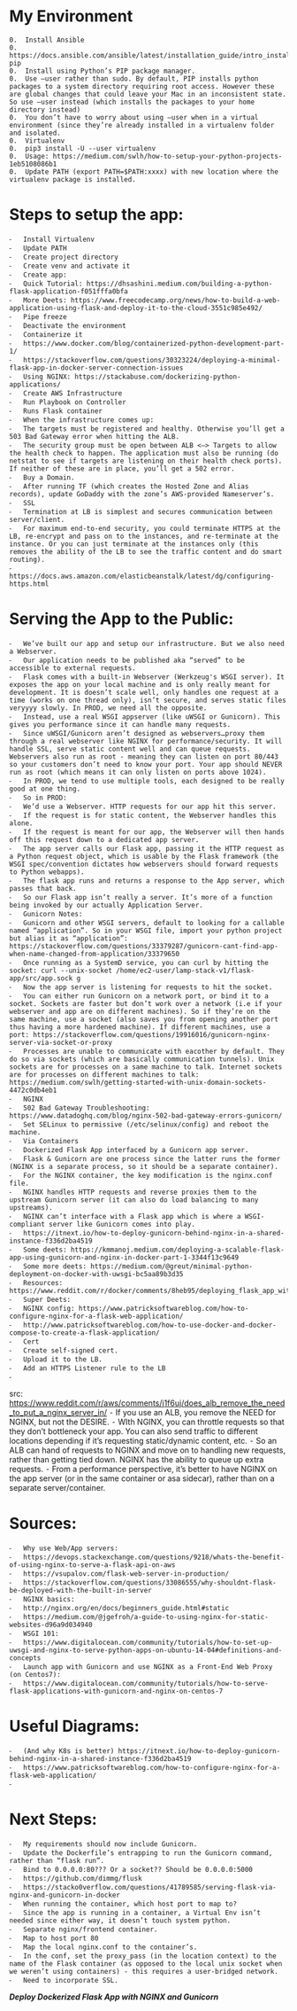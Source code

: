 # My Environment

	0.	Install Ansible
	0.	https://docs.ansible.com/ansible/latest/installation_guide/intro_installation.html#from-pip
	0.	Install using Python’s PIP package manager.
	0.	Use —user rather than sudo. By default, PIP installs python packages to a system directory requiring root access. However these are global changes that could leave your Mac in an inconsistent state. So use —user instead (which installs the packages to your home directory instead)
	0.	You don’t have to worry about using —user when in a virtual environment (since they’re already installed in a virtualenv folder and isolated.
	0.	Virtualenv
	0.	pip3 install -U --user virtualenv
	0.	Usage: https://medium.com/swlh/how-to-setup-your-python-projects-1eb5108086b1
	0.	Update PATH (export PATH=$PATH:xxxx) with new location where the virtualenv package is installed.



# Steps to setup the app:
	⁃	Install Virtualenv
	⁃	Update PATH
	⁃	Create project directory
	⁃	Create venv and activate it
	⁃	Create app:
	⁃	Quick Tutorial: https://dhsashini.medium.com/building-a-python-flask-application-f051fffa0bfa
	⁃	More Deets: https://www.freecodecamp.org/news/how-to-build-a-web-application-using-flask-and-deploy-it-to-the-cloud-3551c985e492/
	⁃	Pipe freeze
	⁃	Deactivate the environment
	⁃	Containerize it
	⁃	https://www.docker.com/blog/containerized-python-development-part-1/
	⁃	https://stackoverflow.com/questions/30323224/deploying-a-minimal-flask-app-in-docker-server-connection-issues
	⁃	Using NGINX: https://stackabuse.com/dockerizing-python-applications/  
	⁃	Create AWS Infrastructure
	⁃	Run Playbook on Controller
	⁃	Runs Flask container
	⁃	When the infrastructure comes up:
	⁃	The targets must be registered and healthy. Otherwise you’ll get a 503 Bad Gateway error when hitting the ALB.
	⁃	The security group must be open between ALB <—> Targets to allow the health check to happen. The application must also be running (do netstat to see if targets are listening on their health check ports). If neither of these are in place, you’ll get a 502 error.
	⁃	Buy a Domain.
	⁃	After running TF (which creates the Hosted Zone and Alias records), update GoDaddy with the zone’s AWS-provided Nameserver’s.
	⁃	SSL
	⁃	Termination at LB is simplest and secures communication between server/client.
	⁃	For maximum end-to-end security, you could terminate HTTPS at the LB, re-encrypt and pass on to the instances, and re-terminate at the instance. Or you can just terminate at the instances only (this removes the ability of the LB to see the traffic content and do smart routing).
	⁃	https://docs.aws.amazon.com/elasticbeanstalk/latest/dg/configuring-https.html


# Serving the App to the Public:
	⁃	We’ve built our app and setup our infrastructure. But we also need a Webserver.
	⁃	Our application needs to be published aka “served” to be accessible to external requests.
	⁃	Flask comes with a built-in Webserver (Werkzeug's WSGI server). It exposes the app on your local machine and is only really meant for development. It is doesn’t scale well, only handles one request at a time (works on one thread only), isn’t secure, and serves static files veryyyy slowly. In PROD, we need all the opposite.
	⁃	Instead, use a real WSGI appserver (like uWSGI or Gunicorn). This gives you performance since it can handle many requests.
	⁃	Since uWSGI/Gunicorn aren’t designed as webservers…proxy them through a real webserver like NGINX for performance/security. It will handle SSL, serve static content well and can queue requests. Webservers also run as root - meaning they can listen on port 80/443 so your customers don’t need to know your port. Your app should NEVER run as root (which means it can only listen on ports above 1024).
	⁃	In PROD, we tend to use multiple tools, each designed to be really good at one thing.
	⁃	So in PROD:
	⁃	We’d use a Webserver. HTTP requests for our app hit this server.
	⁃	If the request is for static content, the Webserver handles this alone.
	⁃	If the request is meant for our app, the Webserver will then hands off this request down to a dedicated app server.
	⁃	The app server calls our Flask app, passing it the HTTP request as a Python request object, which is usable by the Flask framework (the WSGI spec/convention dictates how webservers should forward requests to Python webapps).
	⁃	The flask app runs and returns a response to the App server, which passes that back.
	⁃	So our Flask app isn’t really a server. It’s more of a function being invoked by our actually Application Server.
	⁃	Gunicorn Notes:
	⁃	Gunicorn and other WSGI servers, default to looking for a callable named “application”. So in your WSGI file, import your python project but alias it as “application”: https://stackoverflow.com/questions/33379287/gunicorn-cant-find-app-when-name-changed-from-application/33379650
	⁃	Once running as a SystemD service, you can curl by hitting the socket: curl --unix-socket /home/ec2-user/lamp-stack-v1/flask-app/src/app.sock g
	⁃	Now the app server is listening for requests to hit the socket.
	⁃	You can either run Gunicorn on a network port, or bind it to a socket. Sockets are faster but don’t work over a network (i.e if your webserver and app are on different machines). So if they’re on the same machine, use a socket (also saves you from opening another port thus having a more hardened machine). If different machines, use a port: https://stackoverflow.com/questions/19916016/gunicorn-nginx-server-via-socket-or-proxy
	⁃	Processes are unable to communicate with eacother by default. They do so via sockets (which are basically communication tunnels). Unix sockets are for processes on a same machine to talk. Internet sockets are for processes on different machines to talk: https://medium.com/swlh/getting-started-with-unix-domain-sockets-4472c0db4eb1  
	⁃	NGINX
	⁃	502 Bad Gateway Troubleshooting: https://www.datadoghq.com/blog/nginx-502-bad-gateway-errors-gunicorn/
	⁃	Set SELinux to permissive (/etc/selinux/config) and reboot the machine.
	⁃	Via Containers
	⁃	Dockerized Flask App interfaced by a Gunicorn app server.
	⁃	Flask & Gunicorn are one process since the latter runs the former (NGINX is a separate process, so it should be a separate container).
	⁃	For the NGINX container, the key modification is the nginx.conf file.
	⁃	NGINX handles HTTP requests and reverse proxies them to the upstream Gunicorn server (it can also do load balancing to many upstreams).
	⁃	NGINX can’t interface with a Flask app which is where a WSGI-compliant server like Gunicorn comes into play.
	⁃	https://itnext.io/how-to-deploy-gunicorn-behind-nginx-in-a-shared-instance-f336d2ba4519
	⁃	Some deets: https://kmmanoj.medium.com/deploying-a-scalable-flask-app-using-gunicorn-and-nginx-in-docker-part-1-3344f13c9649
	⁃	Some more deets: https://medium.com/@greut/minimal-python-deployment-on-docker-with-uwsgi-bc5aa89b3d35
	⁃	Resources: https://www.reddit.com/r/docker/comments/8heb95/deploying_flask_app_with_nginx_and_gunicorn/
	⁃	Super Deets:
	⁃	NGINX config: https://www.patricksoftwareblog.com/how-to-configure-nginx-for-a-flask-web-application/
	⁃	http://www.patricksoftwareblog.com/how-to-use-docker-and-docker-compose-to-create-a-flask-application/
	⁃	Cert
	⁃	Create self-signed cert.
	⁃	Upload it to the LB.
	⁃	Add an HTTPS Listener rule to the LB
	⁃

src: https://www.reddit.com/r/aws/comments/j1f6uj/does_alb_remove_the_need_to_put_a_nginx_server_in/
	⁃	If you use an ALB, you remove the NEED for NGINX, but not the DESIRE.
	⁃	WIth NGINX, you can throttle requests so that they don’t bottleneck your app. You can also send traffic to different locations depending if it’s requesting static/dynamic content, etc.
	⁃	So an ALB can hand of requests to NGINX and move on to handling new requests, rather than getting tied down. NGINX has the ability to queue up extra requests.
	⁃	From a performance perspective, it’s better to have NGINX on the app server (or in the same container or asa sidecar), rather than on a separate server/container.

 

# Sources:
	⁃	Why use Web/App servers:
	⁃	https://devops.stackexchange.com/questions/9218/whats-the-benefit-of-using-nginx-to-serve-a-flask-api-on-aws
	⁃	https://vsupalov.com/flask-web-server-in-production/
	⁃	https://stackoverflow.com/questions/33086555/why-shouldnt-flask-be-deployed-with-the-built-in-server
	⁃	NGINX basics:
	⁃	http://nginx.org/en/docs/beginners_guide.html#static
	⁃	https://medium.com/@jgefroh/a-guide-to-using-nginx-for-static-websites-d96a9d034940
	⁃	WSGI 101:
	⁃	https://www.digitalocean.com/community/tutorials/how-to-set-up-uwsgi-and-nginx-to-serve-python-apps-on-ubuntu-14-04#definitions-and-concepts
	⁃	Launch app with Gunicorn and use NGINX as a Front-End Web Proxy (on Centos7):
	⁃	https://www.digitalocean.com/community/tutorials/how-to-serve-flask-applications-with-gunicorn-and-nginx-on-centos-7



# Useful Diagrams:
	⁃	(And why K8s is better) https://itnext.io/how-to-deploy-gunicorn-behind-nginx-in-a-shared-instance-f336d2ba4519
	⁃	https://www.patricksoftwareblog.com/how-to-configure-nginx-for-a-flask-web-application/
	⁃



# Next Steps:
	⁃	My requirements should now include Gunicorn.
	⁃	Update the Dockerfile’s entrapping to run the Gunicorn command, rather than “flask run”.
	⁃	Bind to 0.0.0.0:80??? Or a socket?? Should be 0.0.0.0:5000
	⁃	https://github.com/dimmg/flusk
	⁃	https://stacko0verflow.com/questions/41789585/serving-flask-via-nginx-and-gunicorn-in-docker
	⁃	When running the container, which host port to map to?
	⁃	Since the app is running in a container, a Virtual Env isn’t needed since either way, it doesn’t touch system python.
	⁃	Separate nginx/frontend container.
	⁃	Map to host port 80
	⁃	Map the local nginx.conf to the container’s.
	⁃	In the conf, set the proxy_pass (in the location context) to the name of the Flask container (as opposed to the local unix socket when we weren’t using containers) - this requires a user-bridged network.
	⁃	Need to incorporate SSL.




***Deploy Dockerized Flask App with NGINX and Gunicorn***
